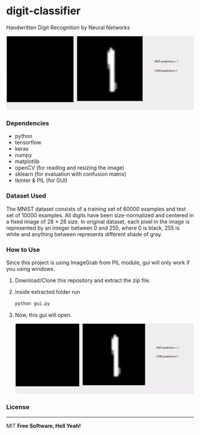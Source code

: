 # digit-classifier
Handwritten Digit Recognition by Neural Networks

[![Demo](./readme-media/digit_classifier.gif)](./readme-media/digit_classifier.gif)

### Dependencies
 - python
 - tensorflow
 - keras
 - numpy
 - matplotlib
 - openCV (for reading and resizing the image)
 - sklearn (for evaluation with confusion matrix)
 - tkinter & PIL (for GUI)

### Dataset Used
The MNIST dataset consists of a training set of 60000 examples and test set of 10000 examples. All digits have been size-normalized and centered in a fixed image of 28 × 28 size. In original dataset, each pixel in the image is represented by an integer between 0 and 255, where 0 is black, 255 is white and anything between represents different shade of gray.

### How to Use
Since this project is using ImageGrab from PIL module, gui will only work if you using windows.
1. Download/Clone this repository and extract the zip file.
2. Inside extracted folder run 
    ```sh
    python gui.py
    ```
3. Now, this gui will open. 

    [![Demo](./readme-media/digit_classifier.gif)](./readme-media/digit_classifier.gif)

### License
----
MIT
**Free Software, Hell Yeah!**
